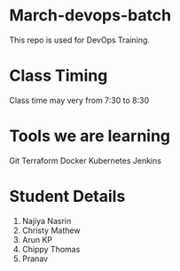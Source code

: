 # March-devops-batch
This repo is used for DevOps Training. 

# Class Timing
Class time may very from 7:30 to 8:30

# Tools we are learning

Git
Terraform
Docker
Kubernetes
Jenkins

# Student Details

1. Najiya Nasrin
2. Christy Mathew 
3. Arun KP
4. Chippy Thomas
4. Pranav
